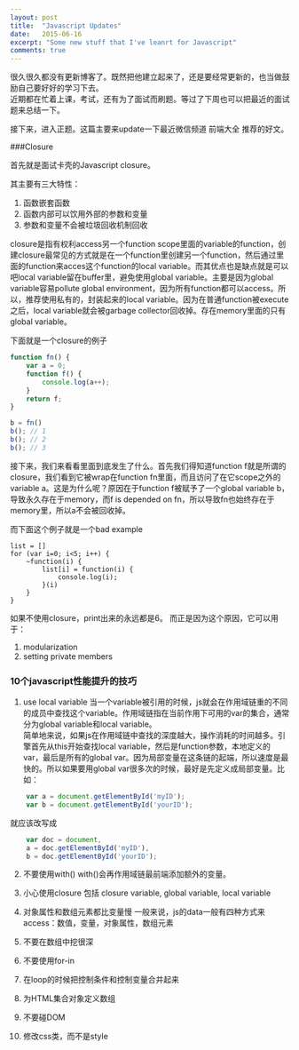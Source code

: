 ```yaml
---
layout: post
title:  "Javascript Updates"
date:   2015-06-16
excerpt: "Some new stuff that I've leanrt for Javascript"
comments: true
---
```


很久很久都没有更新博客了。既然把他建立起来了，还是要经常更新的，也当做鼓励自己要好好的学习下去。    
近期都在忙着上课，考试，还有为了面试而刷题。等过了下周也可以把最近的面试题来总结一下。  

接下来，进入正题。这篇主要来update一下最近微信频道 前端大全 推荐的好文。

###Closure

首先就是面试卡壳的Javascript closure。

其主要有三大特性：

1. 函数嵌套函数
2. 函数内部可以饮用外部的参数和变量
3. 参数和变量不会被垃圾回收机制回收

closure是指有权利access另一个function scope里面的variable的function，创建closure最常见的方式就是在一个function里创建另一个function，然后通过里面的function来acces这个function的local variable。而其优点也是缺点就是可以吧local variable留在buffer里，避免使用global variable。主要是因为global variable容易pollute global environment，因为所有function都可以access。所以，推荐使用私有的，封装起来的local variable。因为在普通function被execute之后，local variable就会被garbage collector回收掉。存在memory里面的只有global variable。

下面就是一个closure的例子


```javascript
function fn() {
    var a = 0;
    function f() {
        console.log(a++);
    }
    return f;
}

b = fn()
b(); // 1
b(); // 2
b(); // 3
```

接下来，我们来看看里面到底发生了什么。首先我们得知道function f就是所谓的closure，我们看到它被wrap在function fn里面，而且访问了在它scope之外的variable a。这是为什么呢？原因在于function f被赋予了一个global variable b，导致永久存在于memory，而f is depended on fn，所以导致fn也始终存在于memory里，所以a不会被回收掉。

而下面这个例子就是一个bad example

```
list = []
for (var i=0; i<5; i++) {
    ~function(i) {
        list[i] = function(i) {
            console.log(i);
        }(i)
    }
}
```

如果不使用closure，print出来的永远都是6。
而正是因为这个原因，它可以用于：

1. modularization
2. setting private members


### 10个javascript性能提升的技巧

1. use local variable
当一个variable被引用的时候，js就会在作用域链重的不同的成员中查找这个variable。作用域链指在当前作用下可用的var的集合，通常分为global variable和local variable。  
简单地来说，如果js在作用域链中查找的深度越大，操作消耗的时间越多。引擎首先从this开始查找local variable，然后是function参数，本地定义的var，最后是所有的global var。因为局部变量在这条链的起端，所以速度是最快的。所以如果要用global var很多次的时候，最好是先定义成局部变量。比如：

```javascript
    var a = document.getElementById('myID');
    var b = document.getElementById('yourID');
```

就应该改写成

```javascript
    var doc = document,
    a = doc.getElementById('myID'),
    b = doc.getElementById('yourID');
```

2. 不要使用with()
with()会再作用域链最前端添加额外的变量。

3. 小心使用closure
包括 closure variable, global variable, local variable

4. 对象属性和数组元素都比变量慢
一般来说，js的data一般有四种方式来access：数值，变量，对象属性，数组元素

5. 不要在数组中挖很深

6. 不要使用for-in

7. 在loop的时候把控制条件和控制变量合并起来

8. 为HTML集合对象定义数组

9. 不要碰DOM

10. 修改css类，而不是style
